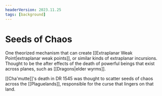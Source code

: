 ```yaml
---
headerVersion: 2023.11.25
tags: [background]
---
```

# Seeds of Chaos

One theorized mechanism that can create [[Extraplanar Weak Point|extraplanar weak points]], or similar kinds of extraplanar incursions. Thought to be the after effects of the death of powerful beings that exist across planes, such as [[Dragons|elder wyrms]]. 

[[Cha'mutte]]'s death in DR 1545 was thought to scatter seeds of chaos across the [[Plaguelands]], responsible for the curse that lingers on that land. 